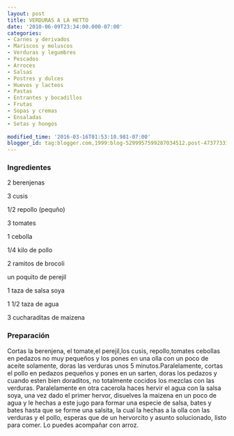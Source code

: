 ```yaml
---
layout: post
title: VERDURAS A LA HETTO
date: '2010-06-09T23:34:00.000-07:00'
categories:
- Carnes y derivados
- Mariscos y moluscos
- Verduras y legumbres
- Pescados
- Arroces
- Salsas
- Postres y dulces
- Huevos y lacteos
- Pastas
- Entrantes y bocadillos
- Frutas
- Sopas y cremas
- Ensaladas
- Setas y hongos
 
modified_time: '2016-03-16T01:53:10.981-07:00'
blogger_id: tag:blogger.com,1999:blog-5299957599287034512.post-4737733182246571792
---
```


<h3>Ingredientes</h3>

2 berenjenas

3 cusis

1/2 repollo (pequño)

3 tomates

1 cebolla

1/4 kilo de pollo

2 ramitos de brocoli

un poquito de perejil

1 taza de salsa soya

1 1/2 taza de agua

3 cucharaditas de maizena

<h3>Preparación</h3>

Cortas la berenjena, el tomate,el perejil,los cusis, repollo,tomates cebollas en pedazos no muy pequeños y los pones en una olla con un poco de aceite solamente, doras las verduras unos 5 minutos.Paralelamente, cortas el pollo en pedazos pequeños y pones en un sarten, doras los pedazos y cuando esten bien doraditos, no totalmente cocidos los mezclas con las verduras. Paralelamente en otra cacerola haces hervir el agua con la salsa soya, una vez dado el primer hervor, disuelves la maizena en un poco de agua y le hechas a este jugo para formar una especie de salsa, bates y bates hasta que se forme una salsita, la cual la hechas a la olla con las verduras y el pollo, esperas que de un hervorcito y asunto solucionado, listo para comer. Lo puedes acompañar con arroz.

